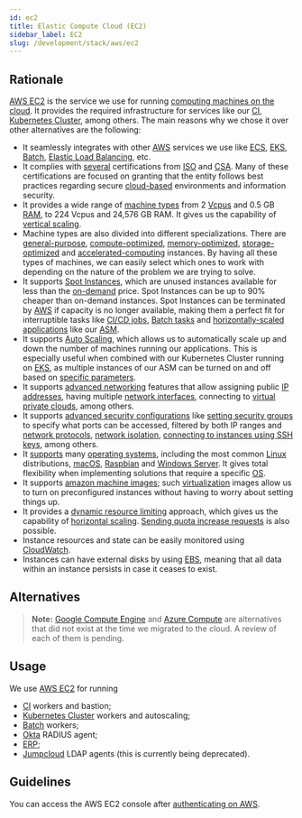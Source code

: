 ```yaml
---
id: ec2
title: Elastic Compute Cloud (EC2)
sidebar_label: EC2
slug: /development/stack/aws/ec2
---
```


## Rationale

[AWS EC2][EC2] is the service
we use for running [computing machines on the cloud](https://en.wikipedia.org/wiki/Cloud_computing).
It provides the required infrastructure
for services like our [CI][CI],
[Kubernetes Cluster][KUBERNETES],
among others.
The main reasons why we chose it
over other alternatives
are the following:

- It seamlessly integrates with other [AWS](/development/stack/aws/)
  services we use
  like [ECS](https://aws.amazon.com/ecs/),
  [EKS](/development/stack/aws/eks/),
  [Batch][BATCH],
  [Elastic Load Balancing](/development/stack/aws/elb/),
  etc.
- It complies with [several](https://aws.amazon.com/compliance/iso-certified/)
  certifications from
  [ISO](https://en.wikipedia.org/wiki/International_Organization_for_Standardization)
  and [CSA](https://en.wikipedia.org/wiki/Cloud_Security_Alliance).
  Many of these certifications are focused
  on granting that
  the entity follows best practices
  regarding secure [cloud-based](https://en.wikipedia.org/wiki/Cloud_computing)
  environments
  and information security.
- It provides a wide range of [machine types](https://aws.amazon.com/ec2/instance-types/)
  from 2 [Vcpus](https://docs.aws.amazon.com/AWSEC2/latest/UserGuide/instance-optimize-cpu.html)
  and 0.5 GB [RAM](https://en.wikipedia.org/wiki/Random-access_memory),
  to 224 Vcpus and 24,576 GB RAM.
  It gives us the capability of [vertical scaling](https://www.section.io/blog/scaling-horizontally-vs-vertically/).
- Machine types are also divided into different specializations.
  There are [general-purpose](https://docs.aws.amazon.com/AWSEC2/latest/UserGuide/general-purpose-instances.html),
  [compute-optimized](https://docs.aws.amazon.com/AWSEC2/latest/UserGuide/compute-optimized-instances.html),
  [memory-optimized](https://docs.aws.amazon.com/AWSEC2/latest/UserGuide/memory-optimized-instances.html),
  [storage-optimized](https://docs.aws.amazon.com/AWSEC2/latest/UserGuide/storage-optimized-instances.html)
  and [accelerated-computing](https://docs.aws.amazon.com/AWSEC2/latest/UserGuide/accelerated-computing-instances.html)
  instances.
  By having all these types of machines,
  we can easily select
  which ones to work with
  depending on the nature of the problem
  we are trying to solve.
- It supports [Spot Instances][SPOT],
  which are unused instances
  available for less than the [on-demand](https://docs.aws.amazon.com/AWSEC2/latest/UserGuide/ec2-on-demand-instances.html)
  price.
  Spot Instances can be up to 90%
  cheaper than on-demand instances.
  Spot Instances can be terminated by [AWS](/development/stack/aws/)
  if capacity is no longer available,
  making them a perfect fit
  for interruptible tasks
  like [CI/CD jobs][CI],
  [Batch tasks][BATCH]
  and [horizontally-scaled applications](https://gitlab.com/fluidattacks/product/-/blob/56683d3cfbc2b1be3ebe8ae6dd4627b066961aa9/makes/applications/integrates/back/deploy/prod/k8s/deployment.yaml#L7)
  like our [ASM](https://fluidattacks.com/categories/asm/).
- It supports [Auto Scaling](https://docs.aws.amazon.com/autoscaling/ec2/userguide/what-is-amazon-ec2-auto-scaling.html),
  which allows us to automatically scale up and down
  the number of machines running our applications.
  This is especially useful
  when combined with our Kubernetes Cluster
  running on [EKS](/development/stack/aws/eks/),
  as multiple instances of our ASM can be turned on and off
  based on [specific parameters](https://gitlab.com/fluidattacks/product/-/blob/56683d3cfbc2b1be3ebe8ae6dd4627b066961aa9/makes/applications/integrates/back/deploy/prod/k8s/deployment.yaml#L7).
- It supports [advanced networking](https://docs.aws.amazon.com/AWSEC2/latest/UserGuide/ec2-networking.html)
  features
  that allow assigning public [IP addresses](https://en.wikipedia.org/wiki/IP_address),
  having multiple [network interfaces](https://en.wikipedia.org/wiki/Network_interface),
  connecting to [virtual private clouds](https://docs.aws.amazon.com/AWSEC2/latest/UserGuide/using-vpc.html),
  among others.
- It supports [advanced security configurations](https://docs.aws.amazon.com/AWSEC2/latest/UserGuide/ec2-security.html)
  like [setting security groups](https://docs.aws.amazon.com/AWSEC2/latest/UserGuide/ec2-security-groups.html)
  to specify what ports can be accessed,
  filtered by both IP ranges and
  [network protocols](https://en.wikipedia.org/wiki/Lists_of_network_protocols),
  [network isolation](https://docs.aws.amazon.com/AWSEC2/latest/UserGuide/infrastructure-security.html),
  [connecting to instances using SSH keys](https://docs.aws.amazon.com/AWSEC2/latest/UserGuide/ec2-key-pairs.html),
  among others.
- It [supports](https://docs.aws.amazon.com/systems-manager/latest/userguide/prereqs-operating-systems.html)
  many [operating systems](https://en.wikipedia.org/wiki/Operating_system),
  including
  the most common [Linux](https://en.wikipedia.org/wiki/Linux)
  distributions,
  [macOS](https://en.wikipedia.org/wiki/MacOS),
  [Raspbian](https://en.wikipedia.org/wiki/Raspberry_Pi_OS)
  and [Windows Server](https://en.wikipedia.org/wiki/Windows_Server).
  It gives total flexibility when implementing solutions
  that require a specific
  [OS](https://en.wikipedia.org/wiki/Operating_system).
- It supports [amazon machine images](https://docs.aws.amazon.com/AWSEC2/latest/UserGuide/AMIs.html);
  such [virtualization](https://en.wikipedia.org/wiki/Virtual_machine)
  images allow us to turn on preconfigured instances
  without having to worry
  about setting things up.
- It provides a [dynamic resource limiting](https://docs.aws.amazon.com/AWSEC2/latest/UserGuide/ec2-resource-limits.html)
  approach,
  which gives us the capability of [horizontal scaling](https://www.section.io/blog/scaling-horizontally-vs-vertically/).
  [Sending quota increase requests](https://docs.aws.amazon.com/AWSEC2/latest/UserGuide/ec2-resource-limits.html)
  is also possible.
- Instance resources
  and state
  can be easily monitored
  using [CloudWatch](/development/stack/aws/cloudwatch/).
- Instances can have external disks
  by using [EBS](/development/stack/aws/ebs),
  meaning that
  all data within an instance persists
  in case it ceases to exist.

## Alternatives

> **Note:**
> [Google Compute Engine](https://cloud.google.com/compute)
> and [Azure Compute](https://azure.microsoft.com/en-us/product-categories/compute/)
> are alternatives
> that did not exist at the time we migrated to the cloud.
> A review of each of them is pending.

## Usage

We use [AWS EC2][EC2] for running

- [CI][CI] workers and bastion;
- [Kubernetes Cluster][KUBERNETES] workers and autoscaling;
- [Batch][BATCH] workers;
- [Okta](/development/stack/okta) RADIUS agent;
- [ERP](https://en.wikipedia.org/wiki/Enterprise_resource_planning);
- [Jumpcloud](https://jumpcloud.com/) LDAP agents
  (this is currently being deprecated).

## Guidelines

You can access the AWS EC2 console
after [authenticating on AWS](/development/stack/aws#guidelines).

[EC2]: https://aws.amazon.com/ec2/
[CI]: /development/stack/gitlab-ci
[KUBERNETES]: /development/stack/gitlab-ci
[BATCH]: /development/stack/aws/batch/
[SPOT]: https://aws.amazon.com/ec2/spot/
